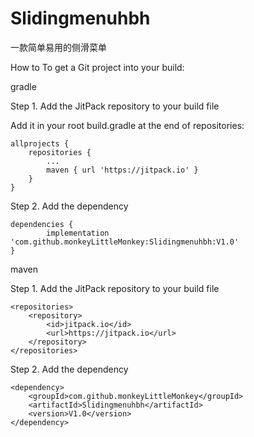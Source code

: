 # Slidingmenuhbh
一款简单易用的侧滑菜单

How to
To get a Git project into your build:

gradle

Step 1. Add the JitPack repository to your build file

Add it in your root build.gradle at the end of repositories:

	allprojects {
		repositories {
			...
			maven { url 'https://jitpack.io' }
		}
	}
Step 2. Add the dependency

	dependencies {
	        implementation 'com.github.monkeyLittleMonkey:Slidingmenuhbh:V1.0'
	}
  
  
  
  maven
  
  Step 1. Add the JitPack repository to your build file

	<repositories>
		<repository>
		    <id>jitpack.io</id>
		    <url>https://jitpack.io</url>
		</repository>
	</repositories>
Step 2. Add the dependency

	<dependency>
	    <groupId>com.github.monkeyLittleMonkey</groupId>
	    <artifactId>Slidingmenuhbh</artifactId>
	    <version>V1.0</version>
	</dependency>
  
  
